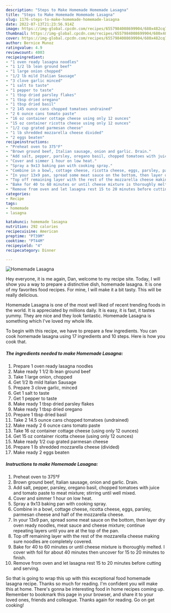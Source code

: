 ```yaml
---
description: "Steps to Make Homemade Homemade Lasagna"
title: "Steps to Make Homemade Homemade Lasagna"
slug: 1176-steps-to-make-homemade-homemade-lasagna
date: 2022-07-13T21:23:56.914Z
image: https://img-global.cpcdn.com/recipes/6557984008699904/680x482cq70/homemade-lasagna-recipe-main-photo.jpg
thumbnail: https://img-global.cpcdn.com/recipes/6557984008699904/680x482cq70/homemade-lasagna-recipe-main-photo.jpg
cover: https://img-global.cpcdn.com/recipes/6557984008699904/680x482cq70/homemade-lasagna-recipe-main-photo.jpg
author: Bernice Munoz
ratingvalue: 4.9
reviewcount: 4003
recipeingredient:
- "1 oven ready lasagna noodles"
- "1 1/2 lb lean ground beef"
- "1 large onion chopped"
- "1/2 lb mild Italian Sausage"
- "3 clove garlic minced"
- "1 salt to taste"
- "1 pepper to taste"
- "1 tbsp dried parsley flakes"
- "1 tbsp dried oregano"
- "1 tbsp dried basil"
- "2 145 ounce cans chopped tomatoes undrained"
- "2 6 ounce cans tomato paste"
- "16 oz container cottage cheese using only 12 ounces"
- "15 oz container ricotta cheese using only 12 ounces"
- "1/2 cup grated parmesan cheese"
- "1 lb shredded mozzarella cheese divided"
- "2 eggs beaten"
recipeinstructions:
- "Preheat oven to 375°F"
- "Brown ground beef, Italian sausage, onion and garlic. Drain."
- "Add salt, pepper, parsley, oregano basil, chopped tomatoes with juice and tomato paste to meat mixture; stirring until well mixed."
- "Cover and simmer 1 hour on low heat."
- "Spray a 9x13 baking pan with cooking spray."
- "Combine in a bowl, cottage cheese, ricotta cheese, eggs, parsley, parmesan cheese and half of the mozzarella cheese."
- "In your 13x9 pan, spread some meat sauce on the bottom, then layer dry oven ready noodles, meat sauce and cheese mixture; continue repeating layers until you are at the top of the pan."
- "Top off remaining layer with the rest of the mozzarella cheese making sure noodles are completely covered."
- "Bake for 40 to 60 minutes or until cheese mixture is thoroughly melted. I cover with foil for about 40 minutes then uncover for 15 to 20 minutes to finish."
- "Remove from oven and let lasagna rest 15 to 20 minutes before cutting and serving."
categories:
- Recipe
tags:
- homemade
- lasagna

katakunci: homemade lasagna 
nutrition: 292 calories
recipecuisine: American
preptime: "PT39M"
cooktime: "PT44M"
recipeyield: "4"
recipecategory: Dinner

---
```



![Homemade Lasagna](https://img-global.cpcdn.com/recipes/6557984008699904/680x482cq70/homemade-lasagna-recipe-main-photo.jpg)

Hey everyone, it is me again, Dan, welcome to my recipe site. Today, I will show you a way to prepare a distinctive dish, homemade lasagna. It is one of my favorites food recipes. For mine, I will make it a bit tasty. This will be really delicious.

Homemade Lasagna is one of the most well liked of recent trending foods in the world. It is appreciated by millions daily. It is easy, it is fast, it tastes yummy. They are nice and they look fantastic. Homemade Lasagna is something which I've loved my whole life.




To begin with this recipe, we have to prepare a few ingredients. You can cook homemade lasagna using 17 ingredients and 10 steps. Here is how you cook that.

<!--inarticleads1-->

##### The ingredients needed to make Homemade Lasagna:

1. Prepare 1 oven ready lasagna noodles
1. Make ready 1 1/2 lb lean ground beef
1. Take 1 large onion, chopped
1. Get 1/2 lb mild Italian Sausage
1. Prepare 3 clove garlic, minced
1. Get 1 salt to taste
1. Get 1 pepper to taste
1. Make ready 1 tbsp dried parsley flakes
1. Make ready 1 tbsp dried oregano
1. Prepare 1 tbsp dried basil
1. Take 2 14.5 ounce cans chopped tomatoes (undrained)
1. Make ready 2 6 ounce cans tomato paste
1. Take 16 oz container cottage cheese (using only 12 ounces)
1. Get 15 oz container ricotta cheese (using only 12 ounces)
1. Make ready 1/2 cup grated parmesan cheese
1. Prepare 1 lb shredded mozzarella cheese (divided)
1. Make ready 2 eggs beaten




<!--inarticleads2-->

##### Instructions to make Homemade Lasagna:

1. Preheat oven to 375°F
1. Brown ground beef, Italian sausage, onion and garlic. Drain.
1. Add salt, pepper, parsley, oregano basil, chopped tomatoes with juice and tomato paste to meat mixture; stirring until well mixed.
1. Cover and simmer 1 hour on low heat.
1. Spray a 9x13 baking pan with cooking spray.
1. Combine in a bowl, cottage cheese, ricotta cheese, eggs, parsley, parmesan cheese and half of the mozzarella cheese.
1. In your 13x9 pan, spread some meat sauce on the bottom, then layer dry oven ready noodles, meat sauce and cheese mixture; continue repeating layers until you are at the top of the pan.
1. Top off remaining layer with the rest of the mozzarella cheese making sure noodles are completely covered.
1. Bake for 40 to 60 minutes or until cheese mixture is thoroughly melted. I cover with foil for about 40 minutes then uncover for 15 to 20 minutes to finish.
1. Remove from oven and let lasagna rest 15 to 20 minutes before cutting and serving.




So that is going to wrap this up with this exceptional food homemade lasagna recipe. Thanks so much for reading. I'm confident you will make this at home. There's gonna be interesting food in home recipes coming up. Remember to bookmark this page in your browser, and share it to your loved ones, friends and colleague. Thanks again for reading. Go on get cooking!
